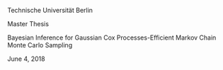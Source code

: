 Technische Universität Berlin

Master Thesis

Bayesian Inference for Gaussian Cox Processes-Efficient Markov Chain Monte Carlo Sampling

June 4, 2018
